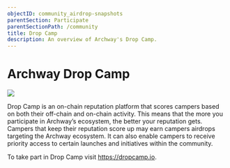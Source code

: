 ```yaml
---
objectID: community_airdrop-snapshots
parentSection: Participate
parentSectionPath: /community
title: Drop Camp
description: An overview of Archway's Drop Camp.
---
```


# Archway Drop Camp

![](/images/docs/dropcamp.png)

Drop Camp is an on-chain reputation platform that scores campers based on both their off-chain and on-chain activity. This means that the more you participate in Archway’s ecosystem, the better your reputation gets. Campers that keep their reputation score up may earn campers airdrops targeting the Archway ecosystem. It can also enable campers to receive priority access to certain launches and initiatives within the community.

To take part in Drop Camp visit https://dropcamp.io.

